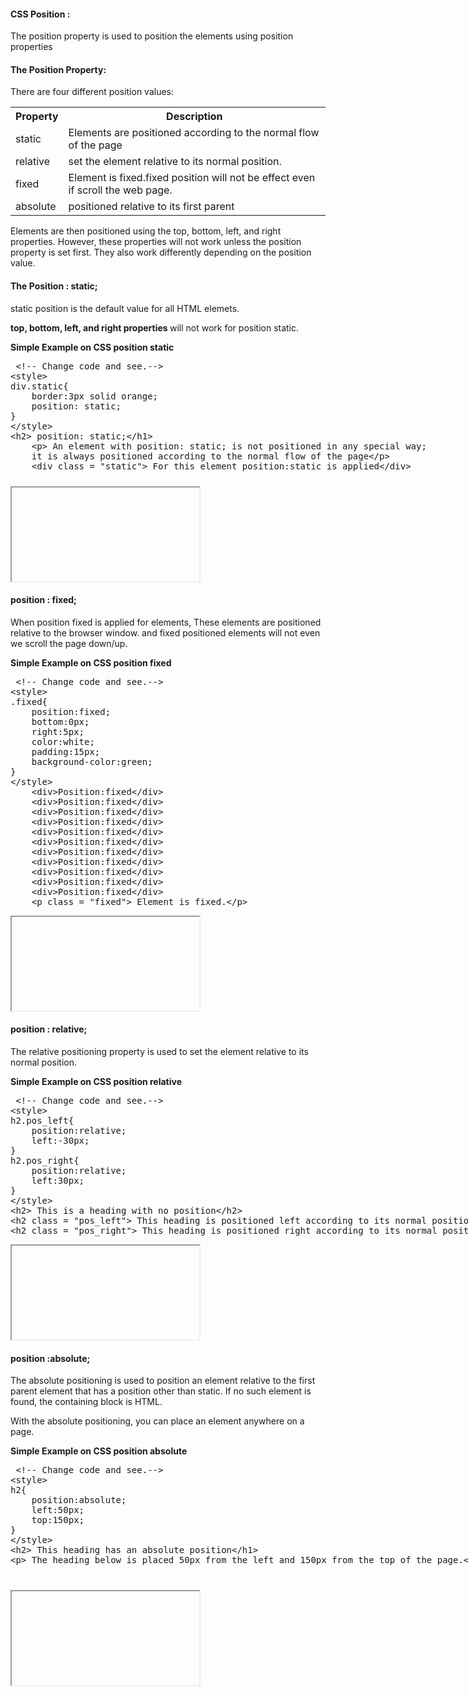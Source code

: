 <h4 >CSS Position :</h4>
<p>The position property is used to position the elements using position properties</p>
<h4 >The Position Property:</h4>
<p>There are four different position values:</p>
<table class="pc-table">
	<tr>
		<th>Property</th>
		<th>Description</th>
	</tr>
	<tr>
		<td>static</td>
		<td>Elements are positioned according to the normal flow of the page</td>
	</tr>
	<tr>
		<td>relative</td>
		<td>set the element relative to its normal position.</td>
	</tr>
	<tr>
		<td>fixed</td>
		<td>Element is fixed.fixed position will not be effect even if scroll the web page.</td>
	</tr>
	<tr>
		<td>absolute</td>
		<td>positioned relative to its first parent </td>
	</tr>
</table>
<p><b></b></p>
<p><b></b></p>
<p><b></b></p>
<p><b></b></p>
<p>Elements are then positioned using the top, bottom, left, and right properties. However, these properties will not work unless the position property is set first. They also work differently depending on the position value.</p>
<h4 >The Position : static;</h4>
<p>static position is the default value for all HTML elemets.</p>
<p><b>top, bottom, left, and right properties </b>will not work for position static.</p>
<p><b>Simple Example on CSS position static </b></p>
<section>  
<div ui-ace ="{useWrapMode: 'true', showGutter : 'true', theme:'monokai', mode: 'html', previewId:'preview1',
	onLoad: htmlcssjsContentOnLoaded,
	rendererOptions: { fontSize: 16 },
	advanced: { highlightActiveLine: true}
}" style="min-height:200px;"><xmp> <!-- Change code and see.-->
<style>
div.static{
	border:3px solid orange;
	position: static;
}
</style>
<h2> position: static;</h1>
	<p> An element with position: static; is not positioned in any special way; 
	it is always positioned according to the normal flow of the page</p>
	<div class = "static"> For this element position:static is applied</div>
</xmp>
</div>
<div>
	<iframe id="preview1"></iframe>
</div>
</section>	
<h4 >position : fixed;</h4>
<p>When position fixed is applied for elements, These elements are positioned relative to the browser window. and fixed positioned elements will not even we scroll the page down/up.</p>
<p><b>Simple Example on CSS position fixed</b></p>	
<section>  
<div ui-ace ="{useWrapMode: 'true', showGutter : 'true', theme:'monokai', mode: 'html', previewId:'preview2',
	onLoad: htmlcssjsContentOnLoaded,
	rendererOptions: { fontSize: 16 },
	advanced: { highlightActiveLine: true}
}" style="min-height:200px;"><xmp> <!-- Change code and see.-->
<style>
.fixed{
	position:fixed;
	bottom:0px;
	right:5px;
	color:white;
    padding:15px;
    background-color:green;
}
</style>
	<div>Position:fixed</div>
	<div>Position:fixed</div>
	<div>Position:fixed</div>
	<div>Position:fixed</div>
	<div>Position:fixed</div>
	<div>Position:fixed</div>
	<div>Position:fixed</div>
	<div>Position:fixed</div>
	<div>Position:fixed</div>
	<div>Position:fixed</div>
	<div>Position:fixed</div>
	<p class = "fixed"> Element is fixed.</p>
</xmp>
</div>
<div>
	<iframe id="preview2"></iframe>
</div>
</section>	
<h4 >position : relative;</h4>
<p>The relative positioning property is used to set the element relative to its normal position.</p>
<p><b>Simple Example on CSS position relative</b></p>
<section>  
<div ui-ace ="{useWrapMode: 'true', showGutter : 'true', theme:'monokai', mode: 'html', previewId:'preview3',
	onLoad: htmlcssjsContentOnLoaded,
	rendererOptions: { fontSize: 16 },
	advanced: { highlightActiveLine: true}
}" style="min-height:200px;"><xmp> <!-- Change code and see.-->
<style>
h2.pos_left{
	position:relative;
	left:-30px;
}
h2.pos_right{
	position:relative;
	left:30px;
}
</style>
<h2> This is a heading with no position</h2>
<h2 class = "pos_left"> This heading is positioned left according to its normal position.</h2>
<h2 class = "pos_right"> This heading is positioned right according to its normal position.</h2>
</xmp>
</div>
<div>
	<iframe id="preview3"></iframe>
</div>
</section>		
<h4 >position :absolute;</h4>
<p>The absolute positioning is used to position an element relative to the first parent element that has a position other than static. If no such element is found, the containing block is HTML.</p>
<p>With the absolute positioning, you can place an element anywhere on a page.</p>
<p><b>Simple Example on CSS position absolute</b></p>		
<section>  
<div ui-ace ="{useWrapMode: 'true', showGutter : 'true', theme:'monokai', mode: 'html', previewId:'preview4',
	onLoad: htmlcssjsContentOnLoaded,
	rendererOptions: { fontSize: 16 },
	advanced: { highlightActiveLine: true}
}" style="min-height:200px;"><xmp> <!-- Change code and see.-->
<style>
h2{
	position:absolute;
	left:50px;
	top:150px;
}
</style>
<h2> This heading has an absolute position</h1>
<p> The heading below is placed 50px from the left and 150px from the top of the page.</p>
</xmp>
</div>
<div>
	<iframe id="preview4"></iframe>
</div>
</section>					


